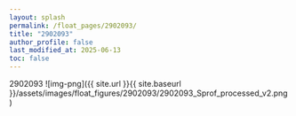 ```yaml
---
layout: splash
permalink: /float_pages/2902093/
title: "2902093"
author_profile: false
last_modified_at: 2025-06-13
toc: false
---
```

 
2902093
![img-png]({{ site.url }}{{ site.baseurl }}/assets/images/float_figures/2902093/2902093_Sprof_processed_v2.png)